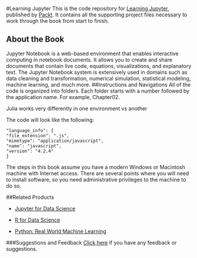 #Learning Jupyter
This is the code repository for [Learning Jupyter](https://www.packtpub.com/big-data-and-business-intelligence/learning-jupyter?utm_source=github&utm_medium=repository&utm_campaign=9781785884870), published by [Packt](https://www.packtpub.com/). It contains all the supporting project files necessary to work through the book from start to finish.
## About the Book
Jupyter Notebook is a web-based environment that enables interactive computing in notebook documents. It allows you to create and share documents that contain live code, equations, visualizations, and explanatory text. The Jupyter Notebook system is extensively used in domains such as data cleaning and transformation, numerical simulation, statistical modeling, machine learning, and much more.
##Instructions and Navigations
All of the code is organized into folders. Each folder starts with a number followed by the application name. For example, Chapter02.

Julia works very differently in one environment vs another

The code will look like the following:
```
"language_info": {
"file_extension": ".js",
"mimetype": "application/javascript",
"name": "javascript",
"version": "4.2.4"
}
```

The steps in this book assume you have a modern Windows or Macintosh machine with Internet access. There are several points where you will need to install software, so you need administrative privileges to the machine to do so.

##Related Products
* [Jupyter for Data Science](https://www.packtpub.com/big-data-and-business-intelligence/jupyter-data-science?utm_source=github&utm_medium=repository&utm_campaign=9781785880070)

* [R for Data Science](https://www.packtpub.com/big-data-and-business-intelligence/r-data-science?utm_source=github&utm_medium=repository&utm_campaign=9781784390860)

* [Python: Real World Machine Learning](https://www.packtpub.com/big-data-and-business-intelligence/python-real-world-machine-learning?utm_source=github&utm_medium=repository&utm_campaign=9781787123212)


###Suggestions and Feedback
[Click here](https://docs.google.com/forms/d/e/1FAIpQLSe5qwunkGf6PUvzPirPDtuy1Du5Rlzew23UBp2S-P3wB-GcwQ/viewform) if you have any feedback or suggestions.
